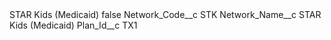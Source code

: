 <?xml version="1.0" encoding="UTF-8"?>
<CustomMetadata xmlns="http://soap.sforce.com/2006/04/metadata" xmlns:xsi="http://www.w3.org/2001/XMLSchema-instance" xmlns:xsd="http://www.w3.org/2001/XMLSchema">
    <label>STAR Kids (Medicaid)</label>
    <protected>false</protected>
    <values>
        <field>Network_Code__c</field>
        <value xsi:type="xsd:string">STK</value>
    </values>
    <values>
        <field>Network_Name__c</field>
        <value xsi:type="xsd:string">STAR Kids (Medicaid)</value>
    </values>
    <values>
        <field>Plan_Id__c</field>
        <value xsi:type="xsd:string">TX1</value>
    </values>
</CustomMetadata>
